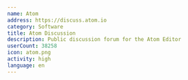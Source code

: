 ```yaml
---
name: Atom
address: https://discuss.atom.io
category: Software
title: Atom Discussion
description: Public discussion forum for the Atom Editor
userCount: 38258
icon: atom.png
activity: high
language: en
---
```

